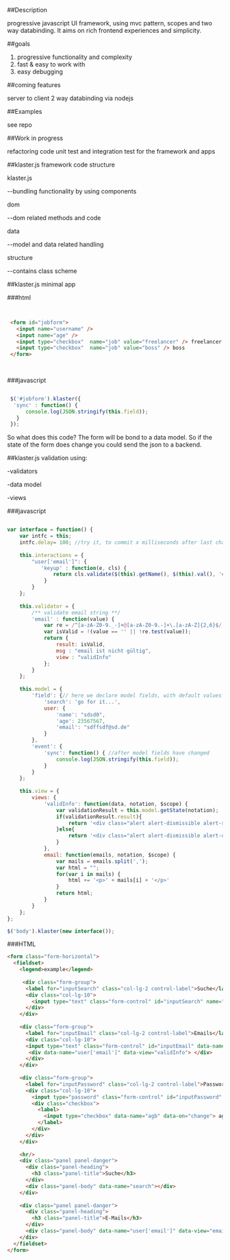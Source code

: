 ##Description

progressive javascript UI framework, using mvc pattern, scopes and two way databinding.
It aims on rich frontend experiences and simplicity.

##goals

  1. progressive functionality and complexity
  2. fast & easy to work with
  3. easy debugging

##coming features

server to client 2 way databinding via nodejs

##Examples

see repo

##Work in progress

refactoring code
unit test and integration test for the framework and apps

##klaster.js framework code structure

klaster.js 

--bundling functionality by using components

dom 

--dom related methods and code

data 

--model and data related handling

structure 

--contains class scheme

##klaster.js minimal app 

###html


```html 

 
 <form id="jobform">
   <input name="username" />
   <input name="age" />
   <input type="checkbox"  name="job" value="freelancer" /> freelancer
   <input type="checkbox"  name="job" value="boss" /> boss
 </form>
 
 

```
###javascript

```javascript

 $('#jobform').klaster({ 
  'sync' : function() {
      console.log(JSON.stringify(this.field));
   }
 });

```

So what does this code?
The form will be bond to a data model.
So if the state of the form does change you could send the json to a backend.

##klaster.js validation 
using:

-validators

-data model

-views

###javascript

```javascript

var interface = function() {
    var intfc = this;
    intfc.delay= 100; //try it, to commit x milliseconds after last change
    
    this.interactions = {
        "user['email']": {
           'keyup' : function(e, cls) { 
               return cls.validate($(this).getName(), $(this).val(), 'email');
            }
        }
    };
    
    this.validator = {
        /** validate email string **/
        'email' : function(value) {
            var re = /^[a-zA-Z0-9._-]+@[a-zA-Z0-9.-]+\.[a-zA-Z]{2,6}$/;
            var isValid = !(value == '' || !re.test(value));
            return {
                result: isValid,
                msg : "email ist nicht gültig",
                view : "validInfo"
            };
        }
    };
    
    this.model = {
        'field': {// here we declare model fields, with default values this is not strict default values are only used if we use directive: data-defaultvalues="client" on default we use server side default values because of the first page load
            'search': 'go for it...',
            user: {
                'name': "sdsd0",
                'age': 23567567,
                'email': "sdffsdf@sd.de"
            }
        },
        'event': {
            'sync': function() { //after model fields have changed
                console.log(JSON.stringify(this.field));
            }
        }
    };
    
    this.view = {
        views: {
            'validInfo': function(data, notation, $scope) {
                var validationResult = this.model.getState(notation);
                if(validationResult.result){
                    return '<div class="alert alert-dismissible alert-success"><strong>Oh yeah!</strong> valid</div>';
                }else{
                    return '<div class="alert alert-dismissible alert-danger"><strong>Oh snap!</strong> ' + validationResult.msg + ' . </div>';
                } 
            },
            email: function(emails, notation, $scope) { 
                var mails = emails.split(',');
                var html = "";
                for(var i in mails) {
                    html += '<p>' + mails[i] + '</p>'
                } 
                return html;
            }
        }
    };
};

$('body').klaster(new interface());
```

###HTML

```html
<form class="form-horizontal">
  <fieldset>
    <legend>example</legend>
  
     <div class="form-group">
      <label for="inputSearch" class="col-lg-2 control-label">Suche</label>
      <div class="col-lg-10">
        <input type="text" class="form-control" id="inputSearch" name="search" placeholder="feed me ..." data-on="keyup" />
      </div>
    </div>
         
    <div class="form-group">
      <label for="inputEmail" class="col-lg-2 control-label">Emails</label>
      <div class="col-lg-10">
      <input type="text" class="form-control" id="inputEmail" data-name="user['email']" placeholder="dfsd@sd.de,dsds@dfd.de" data-on="keyup" />
       <div data-name="user['email']" data-view="validInfo"> </div>
      </div>
    </div>
    
    <div class="form-group">
      <label for="inputPassword" class="col-lg-2 control-label">Password</label>
      <div class="col-lg-10">
        <input type="password" class="form-control" id="inputPassword" placeholder="Password" data-name="user['password']" data-on="keyup" />
        <div class="checkbox">
          <label>
            <input type="checkbox" data-name="agb" data-on="change"> agb 
          </label>
        </div>
      </div>
    </div>
    
    <hr/>     
    <div class="panel panel-danger">
      <div class="panel-heading">
        <h3 class="panel-title">Suche</h3>
      </div>
      <div class="panel-body" data-name="search"></div>
    </div>
    
    <div class="panel panel-danger">
      <div class="panel-heading">
        <h3 class="panel-title">E-Mails</h3>
      </div>
      <div class="panel-body" data-name="user['email']" data-view="email"></div>
    </div>
  </fieldset>
</form>
```
